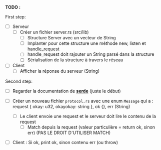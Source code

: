 **TODO :**

First step:
 - [ ] Serveur
   - [ ] Créer un fichier server.rs (src/lib)
     - [ ] Structure Server avec un vecteur de String
	 - [ ] Implanter pour cette structure une méthode new, listen et handle_request
	 - [ ] handle_request doit rajouter un String parsé dans la structure
     - [ ] Sérialisation de la structure à travers le réseau
 - [ ] Client
   - [ ] Afficher la réponse du serveur (String)

Second step:
 - [ ] Regarder la documentation de [**serde**](https://serde.rs) (juste le début)
 - [ ] Créer un nouveau fichier `protocol.rs` avec une enum `Message` qui a : request { okay: u32, okayokay: string }, ok {}, err (String)
   - [ ] Le client envoie une request et le serveur doit lire le contenu de la request
	 - [ ] Match depuis la request (valeur particulière = return ok, sinon err) (PAS LE DROIT D'UTILISER MATCH)
 - [ ] Client : Si ok, print ok, sinon contenu err (ou throw)

